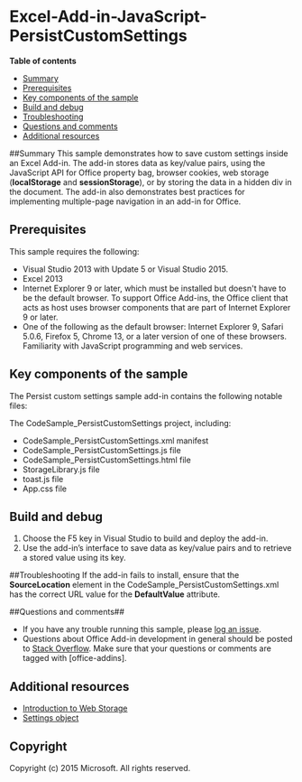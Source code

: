 # Excel-Add-in-JavaScript-PersistCustomSettings

**Table of contents**

* [Summary](#summary)
* [Prerequisites](#prerequisites)
* [Key components of the sample](#components)
* [Build and debug](#build)
* [Troubleshooting](#troubleshooting)
* [Questions and comments](#questions)
* [Additional resources](#additional-resources)

<a name="summary"></a>
##Summary
This sample demonstrates how to save custom settings inside an Excel Add-in. The add-in stores data as key/value pairs, using the JavaScript API for Office property bag, browser cookies, web storage (**localStorage** and **sessionStorage**), or by storing the data in a hidden div in the document. The add-in also demonstrates best practices for implementing multiple-page navigation in an add-in for Office.

<a name="prerequisites"></a>
## Prerequisites ##

This sample requires the following:

- Visual Studio 2013 with Update 5 or Visual Studio 2015.
- Excel 2013
- Internet Explorer 9 or later, which must be installed but doesn't have to be the default browser. To support Office Add-ins, the Office client that acts as host uses browser components that are part of Internet Explorer 9 or later.
- One of the following as the default browser: Internet Explorer 9, Safari 5.0.6, Firefox 5, Chrome 13, or a later version of one of these browsers.
 Familiarity with JavaScript programming and web services.

<a name="components"></a>
## Key components of the sample
The Persist custom settings sample add-in contains the following notable files:

The CodeSample_PersistCustomSettings project, including: 

- CodeSample_PersistCustomSettings.xml manifest
- CodeSample_PersistCustomSettings.js file 
- CodeSample_PersistCustomSettings.html file 
- StorageLibrary.js file 
- toast.js file 
- App.css file 

<a name="build"></a>
## Build and debug ##

1. Choose the F5 key in Visual Studio to build and deploy the add-in.
2. Use the add-in’s interface to save data as key/value pairs and to retrieve a stored value using its key. 

<a name="troubleshooting"></a>
##Troubleshooting
If the add-in fails to install, ensure that the  **SourceLocation** element in the CodeSample_PersistCustomSettings.xml has the correct URL value for the **DefaultValue** attribute.

<a name="questions"></a>
##Questions and comments##

- If you have any trouble running this sample, please [log an issue](https://github.com/OfficeDev/Excel-Add-in-JavaScript-PersistCustomSettings/issues).
- Questions about Office Add-in development in general should be posted to [Stack Overflow](http://stackoverflow.com/questions/tagged/office-addins). Make sure that your questions or comments are tagged with [office-addins].


<a name="additional-resources"></a>
## Additional resources ##

- [Introduction to Web Storage ](http://msdn.microsoft.com/library/cc197062(VS.85).aspx)
- [Settings object ](http://msdn.microsoft.com/library/fp142179(v=office.15))

## Copyright
Copyright (c) 2015 Microsoft. All rights reserved.
